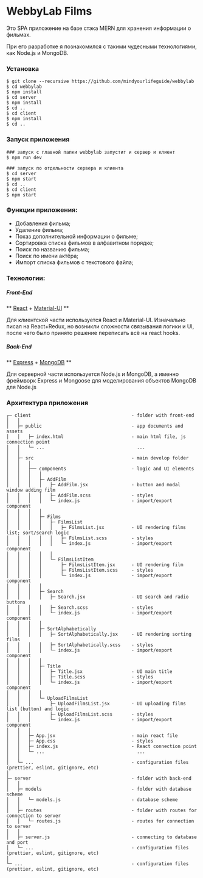 # WebbyLab Films 


 Это SPA приложение на базе стэка MERN для хранения информации о фильмах.
 
 При его разработке я познакомился с такими чудесными технологиями, как Node.js и MongoDB. 

### Установка

    $ git clone --recursive https://github.com/mindyourlifeguide/webbylab
    $ cd webbylab
    $ npm install
    $ cd server
    $ npm install
    $ cd ..
    $ cd client
    $ npm install
    $ cd .. 

### Запуск приложения

    ### запуск с главной папки webbylab запустит и сервер и клиент
    $ npm run dev
    
    ### запуск по отдельности сервера и клиента
    $ cd server
    $ npm start
    $ cd ..
    $ cd client
    $ npm start
    



### Функции приложения:
 - Добавления фильма;
 - Удаление фильма;
 - Показ дополнительной информации о фильме;
 - Сортировка списка фильмов в алфавитном порядке;
 - Поиск по названию фильма;
 - Поиск по имени актёра;
 - Импорт списка фильмов с текстового файла;

### Технологии:
##### Front-End
** [React](https://reactjs.org/) + [Material-UI](https://material-ui.com/) **

Для клиентской части используется React и Material-UI.
Изначально писал на React+Redux, но возникли сложности связывания логики и UI, после чего было принято решение переписать всё на react hooks.
##### Back-End
** [Express](https://expressjs.com/) + [MongoDB](https://www.mongodb.com/) **

Для серверной части используется Node.js и MongoDB, а именно фреймворк Express и Mongoose для моделирования объектов MongoDB для Node.js

### Архитектура приложения

    ┌─ client                                     - folder with front-end 
    │   │         
    │   ├─ public                                 - app documents and assets
    │   │   ├─ index.html                         - main html file, js connection point  
    │   │   └─ ...                                  ...                  
    │   │ 
    │   ├─ src                                    - main develop folder
    │   │   │
    │   │   ├── components                        - logic and UI elements
    │   │   │   │
    │   │   │   ├─ AddFilm        
    │   │   │   │   ├─ AddFilm.jsx                - button and modal window adding film   
    │   │   │   │   ├─ AddFilm.scss               - styles
    │   │   │   │   └─ index.js                   - import/export component
    │   │   │   │
    │   │   │   ├─ Films
    │   │   │   │   ├─ FilmsList
    │   │   │   │   │   ├─ FilmsList.jsx          - UI rendering films list; sort/search logic
    │   │   │   │   │   ├─ FilmsList.scss         - styles
    │   │   │   │   │   └─ index.js               - import/export component
    │   │   │   │   │
    │   │   │   │   └─ FilmsListItem
    │   │   │   │       ├─ FilmsListItem.jsx      - UI rendering film  
    │   │   │   │       ├─ FilmsListItem.scss     - styles   
    │   │   │   │       └─ index.js               - import/export component
    │   │   │   │
    │   │   │   ├─ Search
    │   │   │   │   ├─ Search.jsx                 - UI search and radio buttons 
    │   │   │   │   ├─ Search.scss                - styles
    │   │   │   │   └─ index.js                   - import/export component
    │   │   │   │
    │   │   │   ├─ SortAlphabetically
    │   │   │   │   ├─ SortAlphabetically.jsx     - UI rendering sorting films
    │   │   │   │   ├─ SortAlphabetically.scss    - styles
    │   │   │   │   └─ index.js                   - import/export component
    │   │   │   │
    │   │   │   ├─ Title
    │   │   │   │   ├─ Title.jsx                  - UI main title
    │   │   │   │   ├─ Title.scss                 - styles
    │   │   │   │   └─ index.js                   - import/export component
    │   │   │   │
    │   │   │   └─ UploadFilmsList
    │   │   │       ├─ UploadFilmsList.jsx        - UI uploading films list (button) and logic
    │   │   │       ├─ UploadFilmsList.scss       - styles
    │   │   │       └─ index.js                   - import/export component
    │   │   │
    │   │   ├─ App.jsx                            - main react file
    │   │   ├─ App.css                            - styles
    │   │   ├─ index.js                           - React connection point 
    │   │   └─ ...                                  ...  
    │   │
    │   └─ ...                                    - configuration files (prettier, eslint, gitignore, etc)  
    │   
    ├─ server                                     - folder with back-end
    │   │
    │   ├─ models                                 - folder with database scheme
    │   │   └─ models.js                          - database scheme
    │   │
    │   ├─ routes                                 - folder with routes for connection to server
    │   │   └─ routes.js                          - routes for connection to server
    │   │
    │   ├─ server.js                              - connecting to database and port
    │   └─ ...                                    - configuration files (prettier, eslint, gitignore, etc)
    │
    └─ ...                                        - configuration files (prettier, eslint, gitignore, etc)
    
